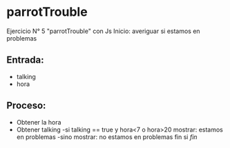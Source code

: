 # parrotTrouble
Ejercicio N° 5 "parrotTrouble" con Js
Inicio: averiguar si estamos en problemas
## Entrada:
- talking
- hora
## Proceso:
- Obtener la hora
- Obtener talking
-si talking == true  y hora<7 o hora>20
	mostrar: estamos en problemas
-sino
 	mostrar: no estamos en problemas
 fin si
 *fin*


